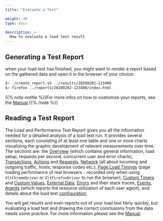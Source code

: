 ```yaml
---
title: "Evaluate a Test"

weight: 40
type: docs

description: >
  How to evaluate a load test result
---
```


## Generating a Test Report

when your load test has finished, you might want to render a report based on the gathered data and open it in the browser of your choice:

```bash
$> ./create_report.sh ../results/20200202-123400
$> firefox ../reports/20200202-123400/index.html
```

{{% note notitle %}}For more infos on how to customize your reports, see the [Manual](../../manual/540-report-customization).{{% /note %}}

## Reading a Test Report

The Load and Performance Test Report gives you all the information needed for a detailed analysis of a load test run. It provides several sections, each consisting of at least one table and one or more charts visualizing the graphic development of relevant measurements over time. The sections are: the [Overview](../../manual/320-test-evaluation#overview) (which contains general information, load setup, requests per second, concurrent user and error charts), [Transactions](../../manual/320-test-evaluation#transactions), [Actions](../../manual/320-test-evaluation#actions) and [Requests](../../manual/320-test-evaluation#requests-1), [Network](../../manual/320-test-evaluation#network) (all about incoming and outgoing traffic, hosts, response codes etc.), [Page Load Timings](../../manual/320-test-evaluation#page-load-timings) (page loading performance of real browsers - recorded only when using `XltChromeDriver` or `XltFirefoxDriver` to run the browser), [Custom Timers](../../manual/320-test-evaluation#custom-timers--values) and [Custom Values](../../manual/320-test-evaluation#custom-timers--values), [External Data](../../manual/320-test-evaluation#external-data), [Errors](../../manual/320-test-evaluation#errors-1) and their stack traces, [Events](../../manual/320-test-evaluation#events), [Agents](../../manual/320-test-evaluation#agents) (which reports the resource utilization of each user agent), and details about the load test [configuration](../../manual/320-test-evaluation#configuration).

You will get results and even reports out of your load test fairly quickly, but evaluating a load test and drawing the correct conclusions from the data needs some practice. For more information please see the [Manual](../../manual/320-test-evaluation).






